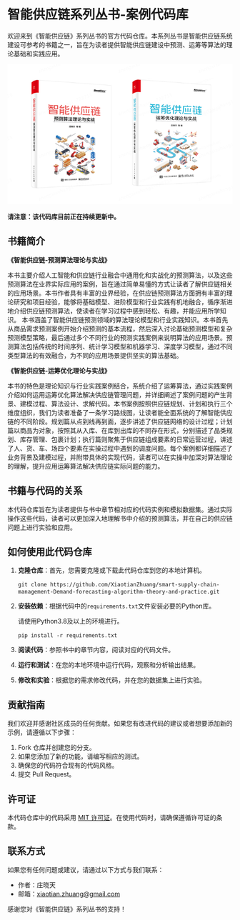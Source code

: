 # 智能供应链系列丛书-案例代码库

欢迎来到《智能供应链》系列丛书的官方代码仓库。本系列丛书是智能供应链系统建设可参考的书籍之一，旨在为读者提供智能供应链建设中预测、运筹等算法的理论基础和实践应用。

![img_2.png](img_2.png)

**请注意：该代码库目前正在持续更新中。**

## 书籍简介

**《智能供应链-预测算法理论与实战》**

本书主要介绍人工智能和供应链行业融合中通用化和实战化的预测算法，以及这些预测算法在业界实际应用的案例，旨在通过简单易懂的方式让读者了解供应链相关的应用场景。本书作者具有丰富的业界经验，在供应链预测算法方面拥有丰富的理论研究和项目经验，能够将基础模型、进阶模型和行业实践有机地融合，循序渐进地介绍供应链预测算法，使读者在学习过程中感到轻松、有趣，并能应用所学知识。
本书涵盖了智能供应链预测领域的算法理论模型和行业实践知识。本书首先从商品需求预测案例开始介绍预测的基本流程，然后深入讨论基础预测模型和复杂预测模型策略，最后通过多个不同行业的预测实践案例来说明算法的应用场景。预测算法包括传统的时间序列、统计学习模型和机器学习、深度学习模型，通过不同类型算法的有效融合，为不同的应用场景提供坚实的算法基础。

**《智能供应链-运筹优化理论与实战》**

本书的特色是理论知识与行业实践案例结合，系统介绍了运筹算法，通过实践案例介绍如何运用运筹优化算法解决供应链管理问题，并详细阐述了案例问题的产生背景、建模过程、算法设计、求解代码。本书案例按照供应链规划、计划和执行三个维度组织，我们为读者准备了一条学习路线图，让读者能全面系统的了解智能供应链的不同阶段。规划篇从点到线再到面，逐步讲述了供应链网络的设计过程；计划篇以商品为对象，按照其从入库、在库到出库的不同存在形式，分别描述了品类规划、库存管理、包裹计划；执行篇则聚焦于供应链组成要素的日常运营过程，讲述了人、货、车、场四个要素在实操过程中遇到的调度问题。每个案例都详细描述了业务背景及建模过程，并附带具体的实现代码，读者可以在实操中加深对算法理论的理解，提升应用运筹算法解决供应链实际问题的能力。

## 书籍与代码的关系

本代码仓库旨在为读者提供与书中章节相对应的代码实例和模拟数据集。通过实际操作这些代码，读者可以更加深入地理解书中介绍的预测算法，并在自己的供应链问题上进行实验和应用。

## 如何使用此代码仓库

1. **克隆仓库**：首先，您需要克隆或下载此代码仓库到您的本地计算机。

   ```
   git clone https://github.com/XiaotianZhuang/smart-supply-chain-management-Demand-forecasting-algorithm-theory-and-practice.git
   ```

2. **安装依赖**：根据代码中的`requirements.txt`文件安装必要的Python库。

   请使用Python3.8及以上的环境进行。

   ```
   pip install -r requirements.txt
   ```

3. **阅读代码**：参照书中的章节内容，阅读对应的代码文件。

4. **运行和测试**：在您的本地环境中运行代码，观察和分析输出结果。

5. **修改和实验**：根据您的需求修改代码，并在您的数据集上进行实验。

## 贡献指南

我们欢迎并感谢社区成员的任何贡献。如果您有改进代码的建议或者想要添加新的示例，请遵循以下步骤：

1. Fork 仓库并创建您的分支。
2. 如果您添加了新的功能，请编写相应的测试。
3. 确保您的代码符合现有的代码风格。
4. 提交 Pull Request。

## 许可证

本代码仓库中的代码采用 [MIT 许可证](LICENSE)。在使用代码时，请确保遵循许可证的条款。

## 联系方式

如果您有任何问题或建议，请通过以下方式与我们联系：

- 作者：庄晓天
- 邮箱：xiaotian.zhuang@gmail.com

感谢您对《智能供应链》系列丛书的支持！
